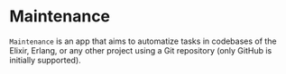# Maintenance

`Maintenance` is an app that aims to automatize tasks in codebases of the Elixir, Erlang, or any other project using a Git repository (only GitHub is initially supported).
